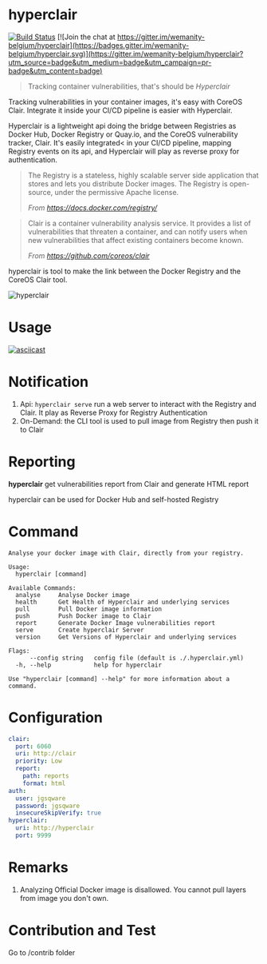 

# hyperclair

[![Build Status](https://travis-ci.org/wemanity-belgium/hyperclair.svg?branch=develop)](https://travis-ci.org/wemanity-belgium/hyperclair) [![Join the chat at https://gitter.im/wemanity-belgium/hyperclair](https://badges.gitter.im/wemanity-belgium/hyperclair.svg)](https://gitter.im/wemanity-belgium/hyperclair?utm_source=badge&utm_medium=badge&utm_campaign=pr-badge&utm_content=badge)

> Tracking container vulnerabilities, that's should be *Hyperclair*

Tracking vulnerabilities in your container images, it's easy with CoreOS Clair.
Integrate it inside your CI/CD pipeline is easier with Hyperclair.

Hyperclair is a lightweight api doing the bridge between Registries as Docker Hub, Docker Registry or Quay.io, and the CoreOS vulnerability tracker, Clair.
It's easily integrated< in your CI/CD pipeline, mapping Registry events on its api, and Hyperclair will play as reverse proxy for authentication.




> The Registry is a stateless, highly scalable server side application that stores and lets you distribute Docker images. The Registry is open-source, under the permissive Apache license.
>
>*From https://docs.docker.com/registry/*

> Clair is a container vulnerability analysis service. It provides a list of vulnerabilities that threaten a container, and can notify users when new vulnerabilities that affect existing containers become known.
>
>*From https://github.com/coreos/clair*

hyperclair is tool to make the link between the Docker Registry and the CoreOS Clair tool.

![hyperclair](https://cloud.githubusercontent.com/assets/3304363/14174675/348bc190-f746-11e5-9edd-9e736ec38b0e.png)

# Usage

[![asciicast](https://asciinema.org/a/35912.png)](https://asciinema.org/a/35912)

# Notification
1. Api: `hyperclair serve` run a web server to interact with the Registry and Clair. It play as Reverse Proxy for Registry Authentication
2. On-Demand: the CLI tool is used to pull image from Registry then push it to Clair

# Reporting

**hyperclair** get vulnerabilities report from Clair and generate HTML report

hyperclair can be used for Docker Hub and self-hosted Registry

# Command

```
Analyse your docker image with Clair, directly from your registry.

Usage:
  hyperclair [command]

Available Commands:
  analyse     Analyse Docker image
  health      Get Health of Hyperclair and underlying services
  pull        Pull Docker image information
  push        Push Docker image to Clair
  report      Generate Docker Image vulnerabilities report
  serve       Create hyperclair Server
  version     Get Versions of Hyperclair and underlying services

Flags:
      --config string   config file (default is ./.hyperclair.yml)
  -h, --help            help for hyperclair

Use "hyperclair [command] --help" for more information about a command.

```

# Configuration

```yaml
clair:
  port: 6060
  uri: http://clair
  priority: Low
  report:
    path: reports
    format: html
auth:
  user: jgsqware
  password: jgsqware
  insecureSkipVerify: true
hyperclair:
  uri: http://hyperclair
  port: 9999
```

# Remarks

1. Analyzing Official Docker image is disallowed. You cannot pull layers from image you don't own.

# Contribution and Test

Go to /contrib folder
